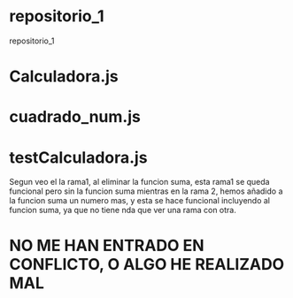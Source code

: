 # repositorio_1
repositorio_1
# Calculadora.js
# cuadrado_num.js
# testCalculadora.js

Segun veo el la rama1, al eliminar la funcion suma, esta rama1 se queda funcional pero sin la funcion suma
mientras en la rama 2, hemos añadido a la funcion suma un numero mas, y esta se hace funcional incluyendo al funcion suma, ya que no tiene nda que ver una rama con otra.
# NO ME HAN ENTRADO EN CONFLICTO, O ALGO HE REALIZADO MAL

